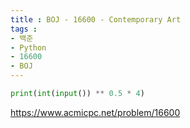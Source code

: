 ```yaml
---
title : BOJ - 16600 - Contemporary Art
tags :
- 백준
- Python
- 16600
- BOJ
---
```


```python
print(int(input()) ** 0.5 * 4)
```

https://www.acmicpc.net/problem/16600

